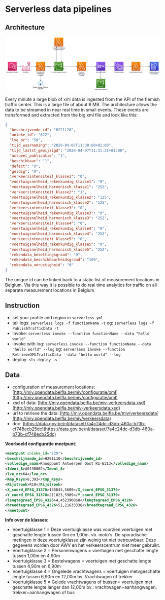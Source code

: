 # Serverless data pipelines

## Architecture
![architecture.png](img/architecture.png)

Every minute a large blob of xml data is ingested from the API of the flemish traffic center.
This is a large file of about 8 MB.
The architecture allows the data to be streamed in near real time in small events.
These events are transformed and extracted from the big xml file and look like this:
```json
{
  "beschrijvende_id": "H221L20",
  "unieke_id": "622",
  "lve_nr": "50",
  "tijd_waarneming": "2020-04-07T11:30:00+01:00",
  "tijd_laatst_gewijzigd": "2020-04-07T11:31:21+01:00",
  "actueel_publicatie": "1",
  "beschikbaar": "1",
  "defect": "0",
  "geldig": "0",
  "verkeersintensiteit_klasse1": "0",
  "voertuigsnelheid_rekenkundig_klasse1": "0",
  "voertuigsnelheid_harmonisch_klasse1": "252",
  "verkeersintensiteit_klasse2": "1",
  "voertuigsnelheid_rekenkundig_klasse2": "125",
  "voertuigsnelheid_harmonisch_klasse2": "125",
  "verkeersintensiteit_klasse3": "0",
  "voertuigsnelheid_rekenkundig_klasse3": "0",
  "voertuigsnelheid_harmonisch_klasse3": "252",
  "verkeersintensiteit_klasse4": "0",
  "voertuigsnelheid_rekenkundig_klasse4": "0",
  "voertuigsnelheid_harmonisch_klasse4": "252",
  "verkeersintensiteit_klasse5": "0",
  "voertuigsnelheid_rekenkundig_klasse5": "0",
  "voertuigsnelheid_harmonisch_klasse5": "252",
  "rekendata_bezettingsgraad": "0",
  "rekendata_beschikbaarheidsgraad": "100",
  "rekendata_onrustigheid": "0"
}
```

The unique id can be linked back to a static list of measurement locations in Belgium.
Via this way it is possible to do real time analytics for traffic on all separate measurement locations in Belgium.

## Instruction

* set your profile and region in `serverless.yml`
* tail logs: `serverless logs -f functionName -t` eg: `serverless logs -f PublishTrafficData -t`
* invoke: `serverless invoke --function functionName --data "hello world"`
* invoke with log: `serverless invoke --function functionName --data "hello world" --log` eg: `serverless invoke --function RetrieveXMLTrafficData --data "hello world" --log` 
* deploy: `sls deploy -v`
`

## Data

* configuration of measurement locations: [http://miv.opendata.belfla.be/miv/configuratie/xml](http://miv.opendata.belfla.be/miv/configuratie/xml)
* xsd of data: [http://miv.opendata.belfla.be/miv-verkeersdata.xsd](http://miv.opendata.belfla.be/miv-verkeersdata.xsd)
* url to retrieve the data: [http://miv.opendata.belfla.be/miv/verkeersdata](http://miv.opendata.belfla.be/miv/verkeersdata)
* doc: [https://data.gov.be/nl/dataset/7a4c24dc-d3db-460a-b73b-cf748ecb25dc](https://data.gov.be/nl/dataset/7a4c24dc-d3db-460a-b73b-cf748ecb25dc)

**Voorbeeld configuratie meetpunt**:
```xml
<meetpunt unieke_id="229">
<beschrijvende_id>H291L10</beschrijvende_id>
<volledige_naam>Knooppunt Antwerpen Oost R1-E313</volledige_naam>
<Ident_8>A0130002</Ident_8>
<lve_nr>64</lve_nr>
<Kmp_Rsys>0,393</Kmp_Rsys>
<Rijstrook>R10</Rijstrook>
<X_coord_EPSG_31370>155843,5609</X_coord_EPSG_31370>
<Y_coord_EPSG_31370>211823,5989</Y_coord_EPSG_31370>
<lengtegraad_EPSG_4326>4,452390068</lengtegraad_EPSG_4326>
<breedtegraad_EPSG_4326>51,21633338</breedtegraad_EPSG_4326>
</meetpunt>
```

**Info over de klasses**:
* Voertuigklasse 1 = Deze voertuigklasse was voorzien voertuigen met geschatte lengte tussen 0m en 1,00m. vb. moto's.
De sporadische metingen in deze voertuigklasse zijn weinig tot niet betrouwbaar.
Deze gegevens worden door AWV en het verkeerscentrum niet meer gebruikt.
* Voertuigklasse 2 = Personenwagens = voertuigen met geschatte lengte tussen 1,00m en 4,90m 
* Voertuigklasse 3 = Bestelwagens = voertuigen met geschatte lengte tussen 4,90m en 6,90m 
* Voertuigklasse 4 = Ongelede vrachtwagens = voertuigen metvgeschatte lengte tussen 6,90m en 12,00m bv.:Vrachtwagen of trekker 
* Voertuigklasse 5 = Gelede vrachtwagens of bussen= voertuigen met geschatte lengte langer dan 12,00m bv.: vrachtwagen+aanhangwagen, trekker+aanhangwagen of bus